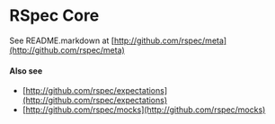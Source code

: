 # RSpec Core

See README.markdown at [http://github.com/rspec/meta](http://github.com/rspec/meta)


#### Also see

* [http://github.com/rspec/expectations](http://github.com/rspec/expectations)
* [http://github.com/rspec/mocks](http://github.com/rspec/mocks)
